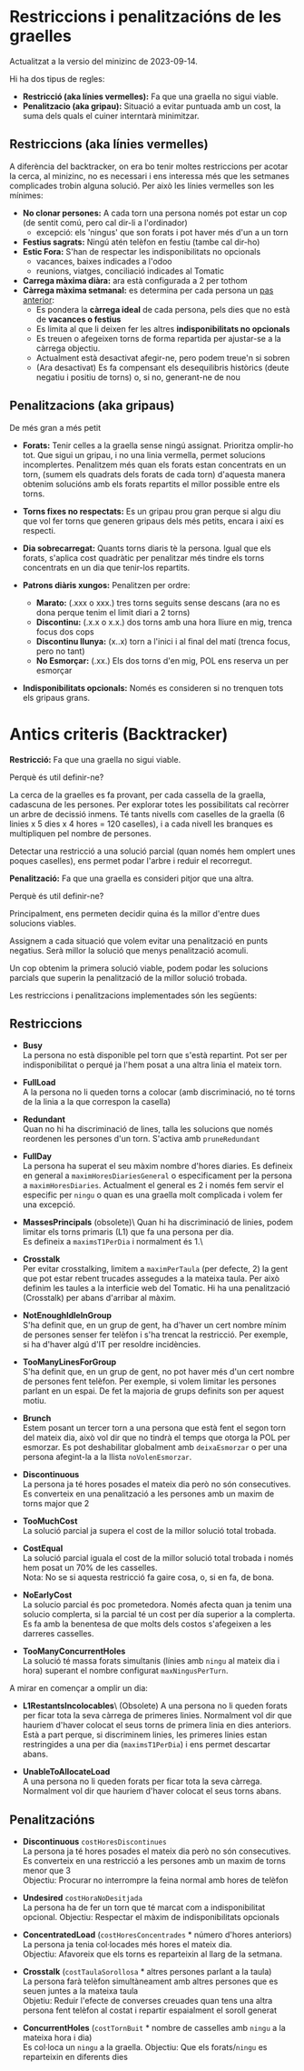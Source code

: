 # Restriccions i penalitzacións de les graelles

Actualitzat a la versio del minizinc de 2023-09-14.

Hi ha dos tipus de regles:

- **Restricció (aka línies vermelles):** Fa que una graella no sigui viable.
- **Penalitzacio (aka gripau):** Situació a evitar puntuada amb un cost, la suma dels quals el cuiner interntarà minimitzar.

## Restriccions (aka línies vermelles)

A diferència del backtracker, on era bo tenir moltes restriccions per acotar la cerca,
al minizinc, no es necessari i ens interessa més que les setmanes complicades
trobin alguna solució.
Per això les línies vermelles son les mínimes:

- **No clonar persones:** A cada torn una persona només pot estar un cop (de sentit comú, pero cal dir-li a l'ordinador)
	- excepció: els 'ningus' que son forats i pot haver més d'un a un torn
- **Festius sagrats:** Ningú atén telèfon en festiu (tambe cal dir-ho)
- **Estic Fora:** S'han de respectar les indisponibilitats no opcionals
	- vacances, baixes indicades a l'odoo
	- reunions, viatges, conciliació indicades al Tomatic
- **Carrega màxima diàra:** ara està configurada a 2 per tothom
- **Càrrega màxima setmanal:** es determina per cada persona un [pas anterior](logicaCompensacioHores.md):
    - Es pondera la **càrrega ideal** de cada persona, pels dies que no està de **vacances o festius**
    - Es limita al que li deixen fer les altres **indisponibilitats no opcionals**
    - Es treuen o afegeixen torns de forma repartida per ajustar-se a la càrrega objectiu.
	 - Actualment està desactivat afegir-ne, pero podem treue'n si sobren
	- (Ara desactivat) Es fa compensant els desequilibris històrics (deute negatiu i positiu de torns) o, si no, generant-ne de nou

## Penalitzacions (aka gripaus)

De més gran a més petit

- **Forats:** Tenir celles a la graella sense ningú assignat.
  Prioritza omplir-ho tot.
  Que sigui un gripau, i no una linia vermella, permet solucions incomplertes.
  Penalitzem més quan els forats estan concentrats en un torn,
  (sumem els quadrats dels forats de cada torn)
  d'aquesta manera obtenim solucións amb els forats
  repartits el millor possible entre els torns.

- **Torns fixes no respectats:**
  Es un gripau prou gran perque si algu diu que vol fer torns
  que generen gripaus dels més petits, encara i així es respecti.

- **Dia sobrecarregat:** Quants torns diaris tè la persona.
  Igual que els forats, s'aplica cost quadràtic
  per penalitzar més tindre els torns concentrats en un dia que tenir-los repartits.

- **Patrons diàris xungos:** Penalitzen per ordre:
    - **Marato:** (.xxx o xxx.) tres torns seguits sense descans (ara no es dona perque tenim el limit diari a 2 torns)
    - **Discontinu:** (.x.x o x.x.) dos torns amb una hora lliure en mig, trenca focus dos cops
    - **Discontinu llunya:** (x..x) torn a l'inici i al final del matí (trenca focus, pero no tant)
    - **No Esmorçar:** (.xx.) Els dos torns d'en mig, POL ens reserva un per esmorçar

- **Indisponibilitats opcionals:**
  Només es consideren si no trenquen tots els gripaus grans.


# Antics criteris (Backtracker)

**Restricció:** Fa que una graella no sigui viable.

Perquè és util definir-ne?

La cerca de la graelles es fa provant, per cada cassella de la graella, cadascuna de les persones.
Per explorar totes les possibilitats cal recòrrer un arbre de decissió inmens.
Té tants nivells com caselles de la graella (6 linies x 5 dies x 4 hores = 120 caselles),
i a cada nivell les branques es multipliquen pel nombre de persones.

Detectar una restricció a una solució parcial (quan només hem omplert unes poques caselles),
ens permet podar l'arbre i reduir el recorregut.

**Penalització:** Fa que una graella es consideri pitjor que una altra.

Perquè és util definir-ne?

Principalment, ens permeten decidir quina és la millor d'entre dues solucions viables.

Assignem a cada situació que volem evitar una penalització en punts negatius.
Serà millor la solució que menys penalització acomuli.

Un cop obtenim la primera solució viable,
podem podar les solucions parcials que superin la penalització de la millor solució trobada.


Les restriccions i penalitzacions implementades són les següents:

## Restriccions

- **Busy**\
    La persona no està disponible pel torn que s'està repartint.
    Pot ser per indisponibilitat o perqué ja l'hem posat a una altra linia
    el mateix torn.

- **FullLoad**\
    A la persona no li queden torns a colocar (amb discriminació,
    no té torns de la linia a la que correspon la casella)

- **Redundant**\
    Quan no hi ha discriminació de lines, talla les solucions que només
    reordenen les persones d'un torn. S'activa amb `pruneRedundant`

- **FullDay**\
    La persona ha superat el seu màxim nombre d'hores diaries.
    Es defineix en general a `maximHoresDiariesGeneral`
    o especificament per la persona a `maximHoresDiaries`.
    Actualment el general es 2 i només fem servir el especific
    per `ningu` o quan es una graella molt complicada i volem fer
    una excepció.

- **MassesPrincipals** (obsolete)\ 
    Quan hi ha discriminació de linies,
    podem limitar els torns primaris (L1) que fa una persona per dia.\
    Es defineix a `maximsT1PerDia` i normalment és 1.\

- **Crosstalk**\
    Per evitar crosstalking, limitem a `maximPerTaula` (per defecte, 2)
    la gent que pot estar rebent trucades assegudes a la mateixa taula.
    Per això definim les taules a la interficie web del Tomatic.
    Hi ha una penalització (Crosstalk) per abans d'arribar al màxim.

- **NotEnoughIdleInGroup**\
    S'ha definit que, en un grup de gent, ha d'haver un cert nombre
    mínim de persones senser fer telèfon i s'ha trencat la restricció.
    Per exemple, si ha d'haver algú d'IT per resoldre incidències.

- **TooManyLinesForGroup**\
    S'ha definit que, en un grup de gent, no pot haver més d'un cert
    nombre de persones fent telèfon.
    Per exemple, si volem limitar les persones parlant en un espai.
    De fet la majoria de grups definits son per aquest motiu.

- **Brunch**\
    Estem posant un tercer torn a una persona que està fent el segon torn
    del mateix dia, això vol dir que no tindrà el temps que otorga la POL per esmorzar.
    Es pot deshabilitar globalment amb `deixaEsmorzar` o per una persona
    afegint-la a la llista `noVolenEsmorzar`.

- **Discontinuous**\
    La persona ja té hores posades el mateix dia però no són consecutives.
    Es converteix en una penalització a les persones amb un maxim de torns major que 2

- **TooMuchCost**\
    La solució parcial ja supera el cost de la millor solució total trobada.

- **CostEqual**\
    La solució parcial iguala el cost de la millor solució total trobada
    i només hem posat un 70% de les casselles.\
    Nota: No se si aquesta restricció fa gaire cosa, o, si en fa, de bona.

- **NoEarlyCost**\
    La solucio parcial és poc prometedora.
    Només afecta quan ja tenim una solucio complerta,
    si la parcial té un cost per día superior a la complerta.
    Es fa amb la benentesa de que molts dels costos s'afegeixen a les darreres casselles.

- **TooManyConcurrentHoles**\
    La solució té massa forats simultanis (línies amb `ningu` al mateix dia i hora)
    superant el nombre configurat `maxNingusPerTurn`.

A mirar en començar a omplir un dia:

- **L1RestantsIncolocables**\ (Obsolete)
    A una persona no li queden forats per ficar tota la seva càrrega de primeres linies.
    Normalment vol dir que hauriem d'haver colocat el seus torns de primera linia en dies anteriors.
    Està a part perque, si discriminem linies, les primeres linies estan restringides
    a una per dia (`maximsT1PerDia`) i ens permet descartar abans.

- **UnableToAllocateLoad**\
    A una persona no li queden forats per ficar tota la seva càrrega.
    Normalment vol dir que hauriem d'haver colocat el seus torns abans.

## Penalitzacións

- **Discontinuous** `costHoresDiscontinues`\
    La persona ja té hores posades el mateix dia però no són consecutives.\
    Es converteix en una restricció a les persones amb un maxim de torns menor que 3\
    Objectiu: Procurar no interrompre la feina normal amb hores de telèfon

- **Undesired** `costHoraNoDesitjada`\
    La persona ha de fer un torn que té marcat com a indisponibilitat opcional.
    Objectiu: Respectar el màxim de indisponibilitats opcionals

- **ConcentratedLoad** (`costHoresConcentrades` * número d'hores anteriors)\
    La persona ja tenia col·locades més hores el mateix dia.\
    Objectiu: Afavoreix que els torns es reparteixin al llarg de la setmana.

- **Crosstalk** (`costTaulaSorollosa` * altres persones parlant a la taula)\
    La persona farà telèfon simultàneament amb altres persones que es
    seuen juntes a la mateixa taula\
    Objetiu: Reduir l'efecte de converses creuades quan tens una altra 
    persona fent telèfon al costat i repartir espaialment el soroll generat

- **ConcurrentHoles** (`costTornBuit` * nombre de casselles amb `ningu` a la mateixa hora i dia)  \
    Es col·loca un `ningu` a la graella.
    Objectiu: Que els forats/`ningu` es reparteixin en diferents dies

